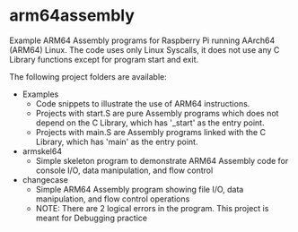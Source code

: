 # arm64assembly
Example ARM64 Assembly programs for Raspberry Pi running AArch64 (ARM64) Linux. The code uses only Linux Syscalls, it does not use any C Library functions except for program start and exit.

The following project folders are available:
- Examples
  - Code snippets to illustrate the use of ARM64 instructions. 
  - Projects with start.S are pure Assembly programs which does not depend on the C Library, which has '_start' as the entry point.
  - Projects with main.S are Assembly programs linked with the C Library, which has 'main' as the entry point.
- armskel64
  - Simple skeleton program to demonstrate ARM64 Assembly code for console I/O, data manipulation, and flow control
- changecase
  - Simple ARM64 Assembly program showing file I/O, data manipulation, and flow control
   operations
  - NOTE: There are 2 logical errors in the program. This project is meant for Debugging practice
